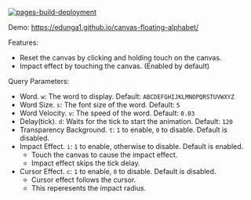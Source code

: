 [![pages-build-deployment](https://github.com/Edunga1/canvas-floating-alphabet/actions/workflows/pages/pages-build-deployment/badge.svg?branch=gh-pages)](https://github.com/Edunga1/canvas-floating-alphabet/actions/workflows/pages/pages-build-deployment)

Demo: https://edunga1.github.io/canvas-floating-alphabet/

Features:

- Reset the canvas by clicking and holding touch on the canvas.
- Impact effect by touching the canvas. (Enabled by default)

Query Parameters:

- Word. `w`: The word to display. Default: `ABCDEFGHIJKLMNOPQRSTUVWXYZ`
- Word Size. `s`: The font size of the word. Default: `5`
- Word Velocity. `v`: The speed of the word. Default: `0.03`
- Delay(tick). `d`: Waits for the tick to start the animation. Default: `120`
- Transparency Background. `t`: `1` to enable, `0` to disable. Default is disabled.
- Impact Effect. `i`:  `1` to enable, otherwise to disable. Default is enabled.
    - Touch the canvas to cause the impact effect.
    - Impact effect skips the tick delay.
- Cursor Effect. `c`: `1` to enable, `0` to disable. Default is disabled.
    - Cursor effect follows the cursor.
    - This reperesents the impact radius.
